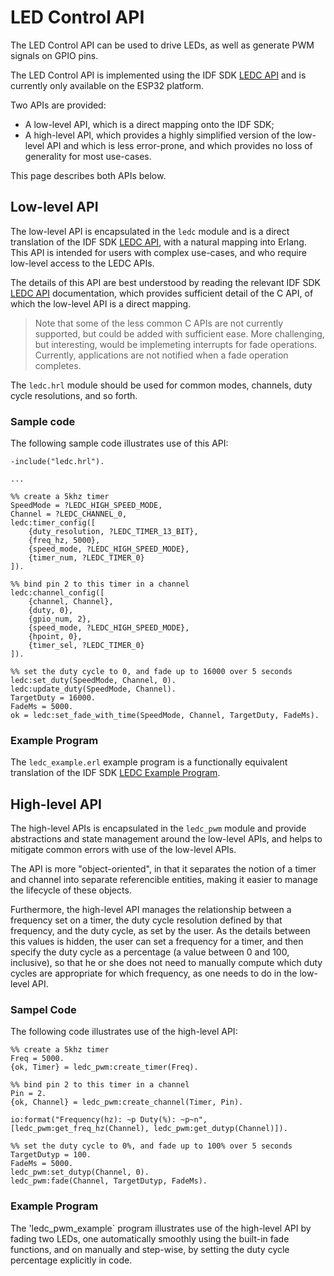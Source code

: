 # LED Control API

The LED Control API can be used to drive LEDs, as well as generate PWM signals on GPIO pins.

The LED Control API is implemented using the IDF SDK <a href="https://docs.espressif.com/projects/esp-idf/en/latest/esp32/api-reference/peripherals/ledc.html">LEDC API</a> and is currently only available on the ESP32 platform.

Two APIs are provided:

* A low-level API, which is a direct mapping onto the IDF SDK;
* A high-level API, which provides a highly simplified version of the low-level API and which is less error-prone, and which provides no loss of generality for most use-cases.

This page describes both APIs below.

## Low-level API

The low-level API is encapsulated in the `ledc` module and is a direct translation of the IDF SDK <a href="https://docs.espressif.com/projects/esp-idf/en/latest/esp32/api-reference/peripherals/ledc.html">LEDC API</a>, with a natural mapping into Erlang.  This API is intended for users with complex use-cases, and who require low-level access to the LEDC APIs.

The details of this API are best understood by reading the relevant IDF SDK <a href="https://docs.espressif.com/projects/esp-idf/en/latest/esp32/api-reference/peripherals/ledc.html">LEDC API</a> documentation, which provides sufficient detail of the C API, of which the low-level API is a direct mapping.

> Note that some of the less common C APIs are not currently supported, but could be added with sufficient ease.  More challenging, but interesting, would be implemeting interrupts for fade operations.  Currently, applications are not notified when a fade operation completes.

The `ledc.hrl` module should be used for common modes, channels, duty cycle resolutions, and so forth.

### Sample code

The following sample code illustrates use of this API:

    -include("ledc.hrl").

    ...

    %% create a 5khz timer
    SpeedMode = ?LEDC_HIGH_SPEED_MODE,
    Channel = ?LEDC_CHANNEL_0,
    ledc:timer_config([
        {duty_resolution, ?LEDC_TIMER_13_BIT},
        {freq_hz, 5000},
        {speed_mode, ?LEDC_HIGH_SPEED_MODE},
        {timer_num, ?LEDC_TIMER_0}
    ]).

    %% bind pin 2 to this timer in a channel
    ledc:channel_config([
        {channel, Channel},
        {duty, 0},
        {gpio_num, 2},
        {speed_mode, ?LEDC_HIGH_SPEED_MODE},
        {hpoint, 0},
        {timer_sel, ?LEDC_TIMER_0}
    ]).

    %% set the duty cycle to 0, and fade up to 16000 over 5 seconds
    ledc:set_duty(SpeedMode, Channel, 0).
    ledc:update_duty(SpeedMode, Channel).
    TargetDuty = 16000.
    FadeMs = 5000.
    ok = ledc:set_fade_with_time(SpeedMode, Channel, TargetDuty, FadeMs).

### Example Program

The `ledc_example.erl` example program is a functionally equivalent translation of the IDF SDK <a href="https://github.com/espressif/esp-idf/tree/master/examples/peripherals/ledc">LEDC Example Program</a>.

## High-level API

The high-level APIs is encapsulated in the `ledc_pwm` module and provide abstractions and state management around the low-level APIs, and helps to mitigate common errors with use of the low-level APIs.

The API is more "object-oriented", in that it separates the notion of a timer and channel into separate referencible entities, making it easier to manage the lifecycle of these objects.

Furthermore, the high-level API manages the relationship between a frequency set on a timer, the duty cycle resolution defined by that frequency, and the duty cycle, as set by the user.  As the details between this values is hidden, the user can set a frequency for a timer, and then specify the duty cycle as a percentage (a value between 0 and 100, inclusive), so that he or she does not need to manually compute which duty cycles are appropriate for which frequency, as one needs to do in the low-level API.

### Sampel Code

The following code illustrates use of the high-level API:

    %% create a 5khz timer
    Freq = 5000.
    {ok, Timer} = ledc_pwm:create_timer(Freq).

    %% bind pin 2 to this timer in a channel
    Pin = 2.
    {ok, Channel} = ledc_pwm:create_channel(Timer, Pin).

    io:format("Frequency(hz): ~p Duty(%): ~p~n", [ledc_pwm:get_freq_hz(Channel), ledc_pwm:get_dutyp(Channel)]).

    %% set the duty cycle to 0%, and fade up to 100% over 5 seconds
    TargetDutyp = 100.
    FadeMs = 5000.
    ledc_pwm:set_dutyp(Channel, 0).
    ledc_pwm:fade(Channel, TargetDutyp, FadeMs).

### Example Program

The 'ledc_pwm_example` program illustrates use of the high-level API by fading two LEDs, one automatically smoothly using the built-in fade functions, and on manually and step-wise, by setting the duty cycle percentage explicitly in code.
